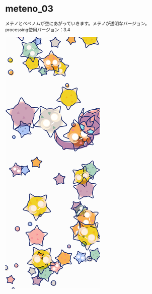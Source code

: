 # meteno_03
メテノとベベノムが空にあがっていきます。メテノが透明なバージョン。<br>
processing使用バージョン：3.4

<img src ="https://raw.githubusercontent.com/yuyurigi/meteno_03/master/190221_170820_0052.png">
